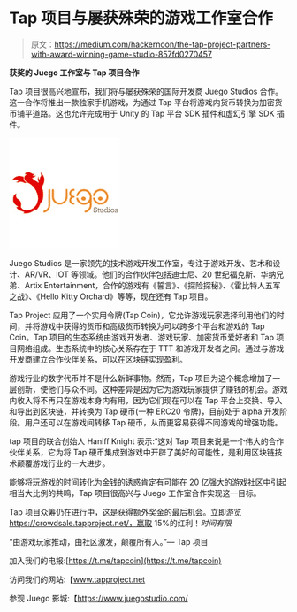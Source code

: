 # Tap 项目与屡获殊荣的游戏工作室合作

> 原文：<https://medium.com/hackernoon/the-tap-project-partners-with-award-winning-game-studio-857fd0270457>

**获奖的 Juego 工作室与 Tap 项目合作**

Tap 项目很高兴地宣布，我们将与屡获殊荣的国际开发商 Juego Studios 合作。这一合作将推出一款独家手机游戏，为通过 Tap 平台将游戏内货币转换为加密货币铺平道路。这也允许完成用于 Unity 的 Tap 平台 SDK 插件和虚幻引擎 SDK 插件。

![](img/7841f028015cfaa8d69a69d2ae0124a4.png)

Juego Studios 是一家领先的技术游戏开发工作室，专注于游戏开发、艺术和设计、AR/VR、IOT 等领域。他们的合作伙伴包括迪士尼、20 世纪福克斯、华纳兄弟、Artix Entertainment，合作的游戏有《誓言》、《探险探秘》、《霍比特人五军之战》、《Hello Kitty Orchard》等等，现在还有 Tap 项目。

Tap Project 应用了一个实用令牌(Tap Coin)，它允许游戏玩家选择利用他们的时间，并将游戏中获得的货币和高级货币转换为可以跨多个平台和游戏的 Tap Coin。Tap 项目的生态系统由游戏开发者、游戏玩家、加密货币爱好者和 Tap 项目网络组成。生态系统中的核心关系存在于 TTT 和游戏开发者之间。通过与游戏开发商建立合作伙伴关系，可以在区块链实现盈利。

游戏行业的数字代币并不是什么新鲜事物。然而，Tap 项目为这个概念增加了一层创新，使他们与众不同。这种差异是因为它为游戏玩家提供了赚钱的机会。游戏内收入将不再只在游戏本身内有用，因为它们现在可以在 Tap 平台上交换、导入和导出到区块链，并转换为 Tap 硬币(一种 ERC20 令牌)，目前处于 alpha 开发阶段。用户还可以在游戏间转移 Tap 硬币，从而更容易获得不同游戏的增强功能。

tap 项目的联合创始人 Haniff Knight 表示:“这对 Tap 项目来说是一个伟大的合作伙伴关系，它为将 Tap 硬币集成到游戏中开辟了美好的可能性，是利用区块链技术颠覆游戏行业的一大进步。

能够将玩游戏的时间转化为金钱的诱惑肯定有可能在 20 亿强大的游戏社区中引起相当大比例的共鸣，Tap 项目很高兴与 Juego 工作室合作实现这一目标。

Tap 项目众筹仍在进行中，这是获得额外奖金的最后机会。立即游览 https://crowdsale.tapproject.net/，赢取 15%的红利！*时间有限*

“由游戏玩家推动，由社区激发，颠覆所有人。”— Tap 项目

加入我们的电报:[https://t.me/tapcoin](https://t.me/tapcoin)

访问我们的网站:【www.tapproject.net 

参观 Juego 影城:【https://www.juegostudio.com/ 